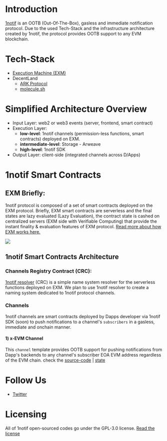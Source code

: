 Introduction
============

[1notif](https://1notif.net) is an OOTB (Out-Of-The-Box), gasless and immediate notification protocol. Due to the used Tech-Stack and the infrastructure architecture created by 1notif, the protocol provides OOTB support to any EVM blockchain.

Tech-Stack
==========

- [Execution Machine (EXM)](https://exm.dev)
- DecentLand
	- [ARK Protocol](https://ark.decent.land)
	- [molecule.sh](https://molecule.sh)

Simplified Architecture Overview
================================

- Input Layer: web2 or web3 events (server, frontend, smart contract)
- Execution Layer: 
	- **low-level**: 1notif channels (permission-less functions, smart contracts) deployed on EXM.
	- **intermediate-level**: Storage - Arweave
	- **high-level**: 1notif SDK
- Output Layer: client-side (integrated channels across D/Apps)

1notif Smart Contracts
======================
## EXM Briefly:
1notif protocol is composed of a set of smart contracts deployed on the EXM protocol. Briefly, EXM smart contracts are serverless and the final states are lazy evaluated (Lazy Evaluation), the contract state is cashed on centralized servers (EXM side with Verifiable Computing) that provide the instant finality & evaluation features of EXM protocol. [Read more about how EXM works here.](https://communitylabs.medium.com/execution-machine-explained-b6ca32d884d1)

![](https://miro.medium.com/max/828/1*f4VCJAxmJgw87ZI2ClYsRw.webp)

## 1notif Smart Contracts Architecture

### Channels Registry Contract (CRC):
[1notif resolver](https://github.com/1notif/1notif-resolver) (CRC) is a simple name system resolver for the serverless functions deployed on EXM. We plan to use 1notif resolver to create a naming system dedicated to 1notif protocol channels. 

### Channels
1notif channels are smart contracts deployed by Dapps developer via 1notif SDK (soon) to push notifications to a channel's `subscribers` in a gasless, immediate and onchain manner.

#### 1) x-EVM Channel
This `channel` template provides OOTB support for pushing notifications from Dapp's backends to any channel's subscriber EOA EVM address regardless of the EVM chain. check the [source-code](./contracts/source-codes/evm-channel.js) | [state](./contracts/source-codes/evm-channel.json)

Follow Us
=========
- [Twitter](https://twitter.com/1notif)

Licensing
=========
All of 1notif open-sourced codes go under the GPL-3.0 license. [Read the license](./LICENSE)
